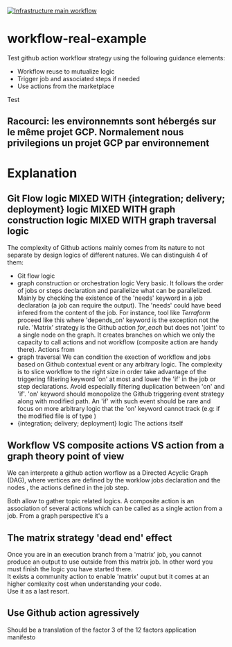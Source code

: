 [![Infrastructure main workflow](https://github.com/ihommani/workflow-real-example/actions/workflows/main_flow_infrastructure.yaml/badge.svg?branch=integration)](https://github.com/ihommani/workflow-real-example/actions/workflows/main_flow_infrastructure.yaml)

# workflow-real-example
Test github action workflow strategy using the following guidance elements:  
* Workflow reuse to mutualize logic
* Trigger job and associated steps if needed
* Use actions from the marketplace

Test

## Racourci: les environnemnts sont hébergés sur le même projet GCP. Normalement nous privilegions un projet GCP par environnement 




# Explanation


## Git Flow logic MIXED WITH {integration; delivery; deployment} logic MIXED WITH graph construction logic MIXED WITH graph traversal logic
The complexity of Github actions mainly comes from its nature to not separate by design logics of different natures. 
We can distinguish 4 of them: 
* Git flow logic
* graph construction or orchestration logic
Very basic. It follows the order of jobs or steps declaration and parallelize what can be parallelized. 
Mainly by checking the existence of the 'needs' keyword in a job declaration (a job can require the output).
The 'needs' could have beed infered from the content of the job. For instance, tool like *Terraform* proceed like this where 'depends_on' keyword is the exception not the rule. 
'Matrix' strategy is the Github action *for_each* but does not 'joint' to a single node on the graph. It creates branches on which we only the capacity to call actions and not workflow (composite action are handy there). Actions from 
* graph traversal
We can condition the exection of workflow and jobs based on Github contextual event or any arbitrary logic. 
The complexity is to slice workflow to the right size in order take advantage of the triggering filtering keyword 'on' at most and lower the 'if' in the job or step declarations. Avoid especially filtering duplication between 'on' and 'if'. 
'on' keyword should monopolize the Github triggering event strategy along with modified path. An 'if' with such event should be rare and focus on more arbitrary logic that the 'on' keyword cannot track (e.g: if the modified file is of type  )
* {integration; delivery; deployment} logic 
The actions itself

## Workflow VS composite actions VS action from a graph theory point of view

We can interprete a github action worflow as a Directed Acyclic Graph (DAG), where vertices are defined by the worklow jobs declaration and the nodes , the actions defined in the job step. 

Both allow to gather topic related logics. 
A composite action is an association of several actions which can be called as a single action from a job. 
From a graph perspective it's a  

## The matrix strategy 'dead end' effect

Once you are in an execution branch from a 'matrix' job, you cannot produce an output to use outside from this matrix job. 
In other word you must finish the logic you have started there.  
It exists a community action to enable 'matrix' ouput but it comes at an higher comlexity cost when understanding your code.   
Use it as a last resort.  


## Use Github action agressively
Should be a translation of the factor 3 of the 12 factors application manifesto